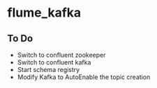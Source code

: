 # flume_kafka

<h2>
  To Do
</h2>
<ul>
  <li>Switch to confluent zookeeper</li>
  <li>Switch to confluent kafka</li>
  <li>Start schema registry</li>
  <li>Modify Kafka to AutoEnable the topic creation</li>
</ul>
